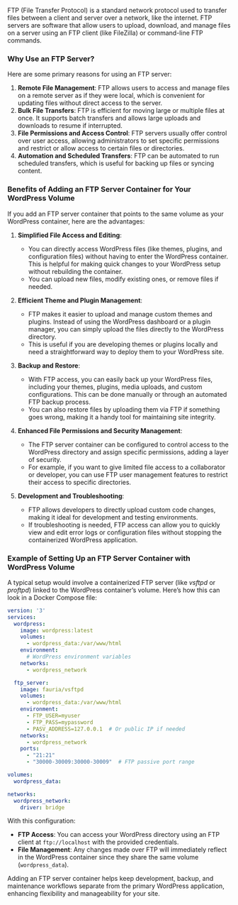 FTP (File Transfer Protocol) is a standard network protocol used to transfer files between a client and server over a network, like the internet. FTP servers are software that allow users to upload, download, and manage files on a server using an FTP client (like FileZilla) or command-line FTP commands. 

### Why Use an FTP Server?
Here are some primary reasons for using an FTP server:

1. **Remote File Management**: FTP allows users to access and manage files on a remote server as if they were local, which is convenient for updating files without direct access to the server.
2. **Bulk File Transfers**: FTP is efficient for moving large or multiple files at once. It supports batch transfers and allows large uploads and downloads to resume if interrupted.
3. **File Permissions and Access Control**: FTP servers usually offer control over user access, allowing administrators to set specific permissions and restrict or allow access to certain files or directories.
4. **Automation and Scheduled Transfers**: FTP can be automated to run scheduled transfers, which is useful for backing up files or syncing content.

### Benefits of Adding an FTP Server Container for Your WordPress Volume
If you add an FTP server container that points to the same volume as your WordPress container, here are the advantages:

1. **Simplified File Access and Editing**:
   - You can directly access WordPress files (like themes, plugins, and configuration files) without having to enter the WordPress container. This is helpful for making quick changes to your WordPress setup without rebuilding the container.
   - You can upload new files, modify existing ones, or remove files if needed.

2. **Efficient Theme and Plugin Management**:
   - FTP makes it easier to upload and manage custom themes and plugins. Instead of using the WordPress dashboard or a plugin manager, you can simply upload the files directly to the WordPress directory.
   - This is useful if you are developing themes or plugins locally and need a straightforward way to deploy them to your WordPress site.

3. **Backup and Restore**:
   - With FTP access, you can easily back up your WordPress files, including your themes, plugins, media uploads, and custom configurations. This can be done manually or through an automated FTP backup process.
   - You can also restore files by uploading them via FTP if something goes wrong, making it a handy tool for maintaining site integrity.

4. **Enhanced File Permissions and Security Management**:
   - The FTP server container can be configured to control access to the WordPress directory and assign specific permissions, adding a layer of security.
   - For example, if you want to give limited file access to a collaborator or developer, you can use FTP user management features to restrict their access to specific directories.

5. **Development and Troubleshooting**:
   - FTP allows developers to directly upload custom code changes, making it ideal for development and testing environments. 
   - If troubleshooting is needed, FTP access can allow you to quickly view and edit error logs or configuration files without stopping the containerized WordPress application.

### Example of Setting Up an FTP Server Container with WordPress Volume
A typical setup would involve a containerized FTP server (like *vsftpd* or *proftpd*) linked to the WordPress container’s volume. Here’s how this can look in a Docker Compose file:

```yaml
version: '3'
services:
  wordpress:
    image: wordpress:latest
    volumes:
      - wordpress_data:/var/www/html
    environment:
      # WordPress environment variables
    networks:
      - wordpress_network

  ftp_server:
    image: fauria/vsftpd
    volumes:
      - wordpress_data:/var/www/html
    environment:
      - FTP_USER=myuser
      - FTP_PASS=mypassword
      - PASV_ADDRESS=127.0.0.1  # Or public IP if needed
    networks:
      - wordpress_network
    ports:
      - "21:21"
      - "30000-30009:30000-30009"  # FTP passive port range

volumes:
  wordpress_data:

networks:
  wordpress_network:
    driver: bridge
```

With this configuration:
- **FTP Access**: You can access your WordPress directory using an FTP client at `ftp://localhost` with the provided credentials.
- **File Management**: Any changes made over FTP will immediately reflect in the WordPress container since they share the same volume (`wordpress_data`).
  
Adding an FTP server container helps keep development, backup, and maintenance workflows separate from the primary WordPress application, enhancing flexibility and manageability for your site.